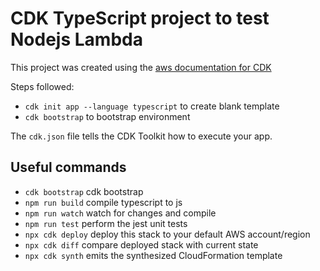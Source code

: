 # CDK TypeScript project to test Nodejs Lambda

This project was created using the [aws documentation for CDK](https://docs.aws.amazon.com/cdk/v2/guide/hello_world.html)

Steps followed:
* `cdk init app --language typescript` to create blank template
* `cdk bootstrap` to bootstrap environment

The `cdk.json` file tells the CDK Toolkit how to execute your app.

## Useful commands
* `cdk bootstrap`   cdk bootstrap 
* `npm run build`   compile typescript to js
* `npm run watch`   watch for changes and compile
* `npm run test`    perform the jest unit tests
* `npx cdk deploy`  deploy this stack to your default AWS account/region
* `npx cdk diff`    compare deployed stack with current state
* `npx cdk synth`   emits the synthesized CloudFormation template
